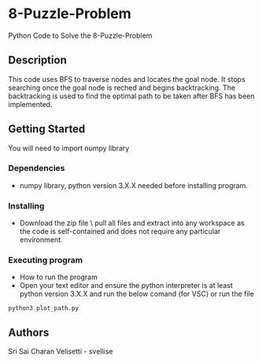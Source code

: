 # 8-Puzzle-Problem

Python Code to Solve the 8-Puzzle-Problem

## Description

This code uses BFS to traverse nodes and locates the goal node. It stops searching once the goal node is reched and begins backtracking. The backtracking is used to find the optimal path to be taken after BFS has been implemented.

## Getting Started

You will need to import numpy library 

### Dependencies

* numpy library, python version 3.X.X needed before installing program.

### Installing

* Download the zip file \ pull all files and extract into any workspace as the code is self-contained and does not require any particular environment. 

### Executing program

* How to run the program
* Open your text editor and ensure the python interpreter is at least python version 3.X.X and run the below comand (for VSC) or run the file
```
python3 plot_path.py
```
## Authors

Sri Sai Charan Velisetti - svellise





